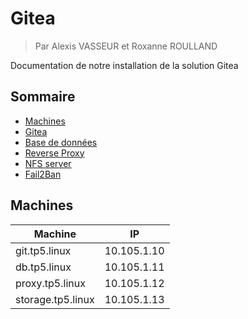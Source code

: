 # Gitea

> Par Alexis VASSEUR et Roxanne ROULLAND

Documentation de notre installation de la solution Gitea

## Sommaire

- [Machines](#machines)
- [Gitea](./gitea.md)
- [Base de données](./db.md)
- [Reverse Proxy](./proxy.md)
- [NFS server](./repos.md)
- [Fail2Ban](./fail2ban.md)

## Machines

| Machine           | IP          |
| ----------------- | ----------- |
| git.tp5.linux     | 10.105.1.10 |
| db.tp5.linux      | 10.105.1.11 |
| proxy.tp5.linux   | 10.105.1.12 |
| storage.tp5.linux | 10.105.1.13 |

